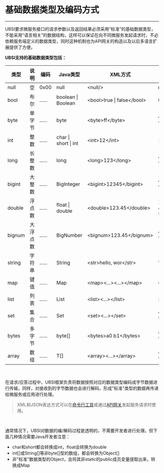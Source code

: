 # 基础数据类型及编码方式

---

UBSI要求微服务接口的请求参数以及返回结果必须采用“标准”的基础数据类型，不能采用“语言相关”的数据结构，这样可以保证在向不同微服务发起请求时，不必依赖服务端定义的数据类型，同时这种机制也为API网关的构造以及以后多语言扩展提供了方便。



**UBSI支持的基础数据类型包括：**

| 类型   | 说明     | 编码   | Java类型             | XML方式                       | JSON方式                            |
| ------ | -------- | ------ | -------------------- | ----------------------------- | ----------------------------------- |
| null   | 空       | 0x00   | null                 | &lt;null/&gt;                     | null                                |
| bool   | 布尔     | ...... | boolean &#124; Boolean | &lt;bool&gt;true &#124; false&lt;/bool&gt; | true &#124; false                       |
| byte   | 单字节   | ...... | byte   |              &lt;byte&gt;ff&lt;/byte&gt;           | {"$t":"byte", "$v":-1}              |
| int    | 整数     | ...... | char &#124; short &#124; int |    &lt;int&gt;12&lt;/int&gt;           | 12                                  |
| long   | 长整数   | ...... | long  |               &lt;long&gt;123&lt;/long&gt;          | {"$t":"long", "$v":123}             |
| bigint | 大整数   | ...... | BigInteger  |         &lt;bigint&gt;12345&lt;/bigint&gt;    | {"$t":"bigint", "$v":12345}         |
| double | 浮点数   | ...... | float &#124; double |      &lt;double&gt;123.45&lt;/double&gt;   | 123.45 或 {"$t":"double", "$v":123} |
| bignum | 大浮点数 | ...... | BigNumber |           &lt;bignum&gt;123.45&lt;/bignum&gt;   | {"$t":"bignum", "$v":"123.45"}      |
| string | 字符串   | ...... | String  |             &lt;str&gt;hello, wor&lt;/str&gt;   | "hello, world"                      |
| map    | 键值     | ...... | Map     |             &lt;map&gt;&lt;...&gt;&lt;...&gt;&lt;/map&gt; | {...}                               |
| list   | 列表     | ...... | List    |             &lt;list&gt;&lt;...&gt;&lt;/list&gt;       | [...]                               |
| set    | 集合     | ...... | Set     |             &lt;set&gt;&lt;...&gt;&lt;/set&gt;         | {"$t":"set", "$v":[...]}            |
| bytes  | 多字节   | ...... | byte[]  |             &lt;bytes&gt;a0 b1&lt;/bytes&gt;      | {"$t":"bytes", "$v":"a0b1"}         |
| array  | 数组     | ...... | T[]    |              &lt;array&gt;&lt;...&gt;&lt;/array&gt;    | {"$t":"array", "$v":[...]}          |

&nbsp;

在请求/应答过程中，UBSI框架负责将数据按照对应的数据类型编码成字节数据进行传输，同样，对接收到的字节数据也会进行解码，形成"标准"类型的数据再传递给微服务或应用进行处理。

> XML和JSON表达方式可以在[命令行工具](cli.md)或通过[API网关](../gateway/readme.md)发起服务请求时使用。

&nbsp;

通常情况下，UBSI对数据的编/解码过程是透明的，不需要开发者进行处理。但下面几种情况需要Java开发者注意：

* char和short都会转换成int，float会转换为double
* int[]或String[]等非byte[]型的数组，都会转换为Object[]
* 非"标准"数据类型的Object，会将其非static的public成员变量提取出来，转换成Map


